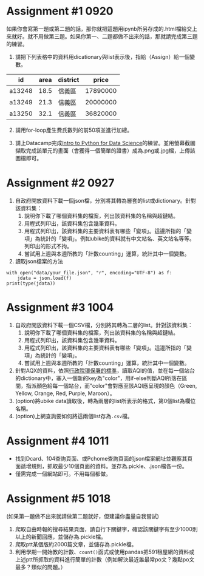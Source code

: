 # Assignment #1 0920
如果你會寫第一題或第二題的話，那你就把這題用ipynb所另存成的.html檔給交上來就好。就不用做第三題。如果你第一、二題都做不出來的話，那就請完成第三題的練習。
1. 請把下列表格中的資料用dicationary與list表示後，指給（Assign）給一個變數。

id|area|district|price
---|---|---|---
a13248|18.5|信義區|17890000
a13249|21.3|信義區|20000000
a13250|32.1|信義區|36820000

2. 請用for-loop產生費氏數列的前50項並進行加總。

3. 請上Datacamp完成[Intro to Python for Data Science](https://www.datacamp.com/courses/intro-to-python-for-data-science)的練習。並用螢幕截圖擷取完成該單元的畫面（會獲得一個簡單的證書）成為.png或.jpg檔，上傳該圖檔即可。

# Assignment #2 0927
1. 自政府開放資料下載一個json檔，分別將其轉為層套的list或dictionary。針對該資料集：
    1. 說明你下載了哪個資料集的檔案，列出該資料集的名稱與超鏈結。
    2. 用程式列印出，該資料集包含幾筆資料。
    3. 用程式列印出，該資料集的主要資料表有哪些「變項」。這邊所指的「變項」為統計的「變項」。例如ubike的資料就有中文站名、英文站名等等。列印出的形式不拘。
    4. 嘗試用上週與本週所教的「計數counting」運算，統計其中一個變數。
2. 讀取json檔案的方法
```
with open("data/your_file.json", "r", encoding="UTF-8") as f:
    jdata = json.load(f)
print(type(jdata))
```
# Assignment #3 1004
1. 自政府開放資料下載一個CSV檔，分別將其轉為二層的list。針對該資料集：
    1. 說明你下載了哪個資料集的檔案，列出該資料集的名稱與超鏈結。
    2. 用程式列印出，該資料集包含幾筆資料。
    3. 用程式列印出，該資料集的主要資料表有哪些「變項」。這邊所指的「變項」為統計的「變項」。
    4. 嘗試用上週與本週所教的「計數counting」運算，統計其中一個變數。
2. 針對AQX的資料，依照[行政院環保署的標準](https://taqm.epa.gov.tw/taqm/tw/b0201.aspx)，讀取AQI的值，並在每一個站台的dictionary中，塞入一個新的key為"color"，用if-else判斷AQI所落在區間，指派顏色給每一個站台，而"color"會對應至該AQI應呈現的顏色（Green, Yellow, Orange, Red, Purple, Maroon）。
3. (option)將ubike data讀取後，轉為兩層的list所表示的格式，第0個list為欄位名稱。
4. (option)上網查詢要如何將這兩個list存為`.csv`檔。

# Assignment #4 1011
* 找到Dcard、104查詢頁面、或Pchome查詢頁面的json檔案網址並觀察其頁面遞增規則，抓取最少10個頁面的資料。並存為.pickle、.json檔各一份。
* 僅需完成一個網站即可。不用每個都做。

# Assignment #5 1018
(如果第一題做不出來就請做第二題就好，但建議你盡量自我嘗試)
1. 爬取自由時報的搜尋結果頁面，請自行下關鍵字，確認該關鍵字有至少1000則以上的新聞回應，並儲存為.pickle檔。
2. 爬取ptt某個版約2000篇文章，並儲存為.pickle檔。
3. 利用學期一開始教的計數、`count()`函式或使用pandas把591租屋網的資料或上述ptt所抓取的資料進行簡單的計數（例如解決最近誰最常po文？幾點po文最多？類似的問題。）
